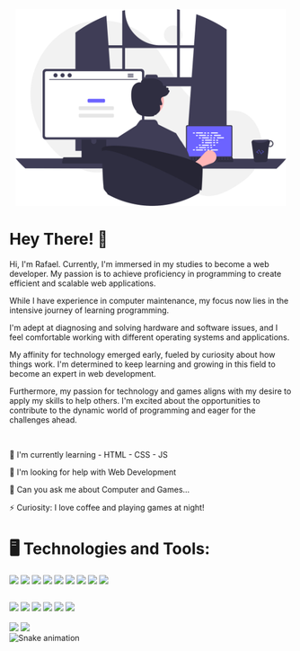 
<div align="center">
  <img  height="350em" src="code-desk.svg" />
</div>

<h1>Hey There! 👋</h1>
<p>
Hi, I'm Rafael. Currently, I'm immersed in my studies to become a web developer. My passion is to achieve proficiency in programming to create efficient and scalable web applications.
    
While I have experience in computer maintenance, my focus now lies in the intensive journey of learning programming.
    
I'm adept at diagnosing and solving hardware and software issues, and I feel comfortable working with different operating systems and applications.

My affinity for technology emerged early, fueled by curiosity about how things work. I'm determined to keep learning and growing in this field to become an expert in web development.

Furthermore, my passion for technology and games aligns with my desire to apply my skills to help others. I'm excited about the opportunities to contribute to the dynamic world of programming and eager for the challenges ahead.
</p>
<br>


 🌱 I'm currently learning - HTML - CSS - JS
    
 🤔 I'm looking for help with Web Development
    
 💬 Can you ask me about Computer and Games...
    
 ⚡ Curiosity: I love coffee and playing games at night!
       

  
<div>
<h1>🖥️ Technologies and Tools:</h1>
<img height="50em" src="https://cdn.jsdelivr.net/gh/devicons/devicon/icons/html5/html5-original-wordmark.svg" />
<img height="50em" src="https://cdn.jsdelivr.net/gh/devicons/devicon/icons/css3/css3-original-wordmark.svg" />
<img height="50em" src="https://cdn.jsdelivr.net/gh/devicons/devicon/icons/javascript/javascript-original.svg" />
<img height="50em" src="https://cdn.jsdelivr.net/gh/devicons/devicon/icons/github/github-original.svg"/>
<img height="50em" src="https://cdn.jsdelivr.net/gh/devicons/devicon/icons/git/git-original.svg" />
<img height="50em" src="https://cdn.jsdelivr.net/gh/devicons/devicon/icons/vscode/vscode-original-wordmark.svg" />  
 <img height="50em" src="https://cdn.jsdelivr.net/gh/devicons/devicon/icons/lua/lua-original.svg" />
<img height="50em" src="https://avatars.githubusercontent.com/u/123869?s=200&v=4" />
<img height="50em" src="https://avatars.githubusercontent.com/u/25160833?s=200&v=4)" />
</div>
  
  
  ##
  
<div>
  <a href="#" target="_blank"><img src="https://img.shields.io/badge/YouTube-FF0000?style=for-the-badge&logo=youtube&logoColor=white" target="_blank"></a>
  <a href="https://www.instagram.com/rafaelmalaquias98/" target="_blank"><img src="https://img.shields.io/badge/-Instagram-%23E4405F?style=for-the-badge&logo=instagram&logoColor=white" target="_blank"></a>
  <a href="#" target="_blank"><img src="https://img.shields.io/badge/Twitch-9146FF?style=for-the-badge&logo=twitch&logoColor=white" target="_blank"></a>
  <a href="#" target="_blank"><img src="https://img.shields.io/badge/Discord-7289DA?style=for-the-badge&logo=discord&logoColor=white" target="_blank"></a> 
  <a href="#"><img src="https://img.shields.io/badge/-Gmail-%23333?style=for-the-badge&logo=gmail&logoColor=white" target="_blank"></a>
  <a href="https://www.linkedin.com/in/rafael-malaquias-0a0854217/" target="_blank"><img src="https://img.shields.io/badge/-LinkedIn-%230077B5?style=for-the-badge&logo=linkedin&logoColor=white" target="_blank"></a><br>
</div>
<br>
<div align="start">
 <img height="160em" src="https://github-readme-stats.vercel.app/api?username=RafaeL-Malaquias&show_icons=true&theme=tokyonight&count_private=true"/>
 <img height="160em" src="https://github-readme-stats.vercel.app/api/top-langs/?username=RafaeL-Malaquias&layout=compact&langs_count=10&theme=tokyonight&count_private=true"    />
 
<br>

<img src="https://profile-readme-generator.com/assets/snake.svg" alt="Snake animation">
</div>
      
      
      

